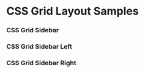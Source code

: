 # CSS Grid Layout Samples

### CSS Grid Sidebar

### CSS Grid Sidebar Left

### CSS Grid Sidebar Right
